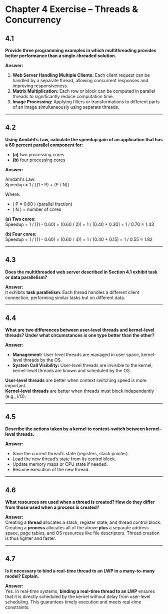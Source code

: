 # Chapter 4 Exercise – Threads & Concurrency

## 4.1
**Provide three programming examples in which multithreading provides better performance than a single-threaded solution.**

**Answer:**
1. **Web Server Handling Multiple Clients:** Each client request can be handled by a separate thread, allowing concurrent responses and improving responsiveness.
2. **Matrix Multiplication:** Each row or block can be computed in parallel threads to significantly reduce computation time.
3. **Image Processing:** Applying filters or transformations to different parts of an image simultaneously using separate threads.

---

## 4.2
**Using Amdahl’s Law, calculate the speedup gain of an application that has a 60 percent parallel component for:**
- **(a)** two processing cores  
- **(b)** four processing cores

**Answer:**

Amdahl's Law:  
Speedup = 1 / [(1 - P) + (P / N)]

Where:  
- \( P = 0.60 \) (parallel fraction)  
- \( N \) = number of cores

**(a) Two cores:**  
Speedup = 1 / [(1 - 0.60) + (0.60 / 2)] = 1 / [0.40 + 0.30] = 1 / 0.70 ≈ 1.43

**(b) Four cores:**  
Speedup = 1 / [(1 - 0.60) + (0.60 / 4)] = 1 / [0.40 + 0.15] = 1 / 0.55 ≈ 1.82

---

## 4.3
**Does the multithreaded web server described in Section 4.1 exhibit task or data parallelism?**

**Answer:**  
It exhibits **task parallelism**. Each thread handles a different client connection, performing similar tasks but on different data.

---

## 4.4
**What are two differences between user-level threads and kernel-level threads? Under what circumstances is one type better than the other?**

**Answer:**
- **Management:** User-level threads are managed in user space, kernel-level threads by the OS.
- **System Call Visibility:** User-level threads are invisible to the kernel; kernel-level threads are known and scheduled by the OS.

**User-level threads** are better when context switching speed is more important.  
**Kernel-level threads** are better when threads must block independently (e.g., I/O).

---

## 4.5
**Describe the actions taken by a kernel to context-switch between kernel-level threads.**

**Answer:**  
- Save the current thread’s state (registers, stack pointer).
- Load the new thread’s state from its control block.
- Update memory maps or CPU state if needed.
- Resume execution of the new thread.

---

## 4.6
**What resources are used when a thread is created? How do they differ from those used when a process is created?**

**Answer:**  
Creating a **thread** allocates a stack, register state, and thread control block.  
Creating a **process** allocates all of the above **plus** a separate address space, page tables, and OS resources like file descriptors. Thread creation is thus lighter and faster.

---

## 4.7
**Is it necessary to bind a real-time thread to an LWP in a many-to-many model? Explain.**

**Answer:**  
Yes. In real-time systems, **binding a real-time thread to an LWP** ensures that it is directly scheduled by the kernel without delay from user-level scheduling. This guarantees timely execution and meets real-time constraints.
